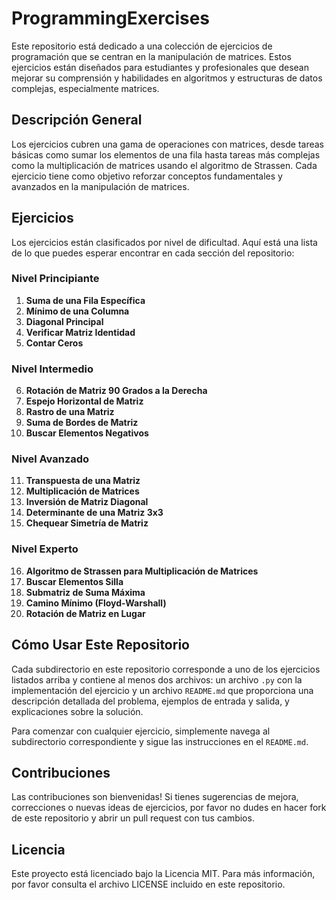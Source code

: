# ProgrammingExercises

Este repositorio está dedicado a una colección de ejercicios de programación que se centran en la manipulación de matrices. Estos ejercicios están diseñados para estudiantes y profesionales que desean mejorar su comprensión y habilidades en algoritmos y estructuras de datos complejas, especialmente matrices.

## Descripción General

Los ejercicios cubren una gama de operaciones con matrices, desde tareas básicas como sumar los elementos de una fila hasta tareas más complejas como la multiplicación de matrices usando el algoritmo de Strassen. Cada ejercicio tiene como objetivo reforzar conceptos fundamentales y avanzados en la manipulación de matrices.

## Ejercicios

Los ejercicios están clasificados por nivel de dificultad. Aquí está una lista de lo que puedes esperar encontrar en cada sección del repositorio:

### Nivel Principiante
1. **Suma de una Fila Específica**
2. **Mínimo de una Columna**
3. **Diagonal Principal**
4. **Verificar Matriz Identidad**
5. **Contar Ceros**

### Nivel Intermedio
6. **Rotación de Matriz 90 Grados a la Derecha**
7. **Espejo Horizontal de Matriz**
8. **Rastro de una Matriz**
9. **Suma de Bordes de Matriz**
10. **Buscar Elementos Negativos**

### Nivel Avanzado
11. **Transpuesta de una Matriz**
12. **Multiplicación de Matrices**
13. **Inversión de Matriz Diagonal**
14. **Determinante de una Matriz 3x3**
15. **Chequear Simetría de Matriz**

### Nivel Experto
16. **Algoritmo de Strassen para Multiplicación de Matrices**
17. **Buscar Elementos Silla**
18. **Submatriz de Suma Máxima**
19. **Camino Mínimo (Floyd-Warshall)**
20. **Rotación de Matriz en Lugar**

## Cómo Usar Este Repositorio

Cada subdirectorio en este repositorio corresponde a uno de los ejercicios listados arriba y contiene al menos dos archivos: un archivo `.py` con la implementación del ejercicio y un archivo `README.md` que proporciona una descripción detallada del problema, ejemplos de entrada y salida, y explicaciones sobre la solución.

Para comenzar con cualquier ejercicio, simplemente navega al subdirectorio correspondiente y sigue las instrucciones en el `README.md`.

## Contribuciones

Las contribuciones son bienvenidas! Si tienes sugerencias de mejora, correcciones o nuevas ideas de ejercicios, por favor no dudes en hacer fork de este repositorio y abrir un pull request con tus cambios.

## Licencia

Este proyecto está licenciado bajo la Licencia MIT. Para más información, por favor consulta el archivo LICENSE incluido en este repositorio.


